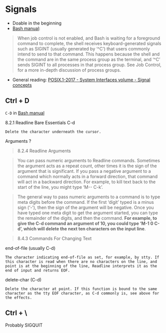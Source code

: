 # Signals
- Doable in the beginning
- [Bash manual](https://www.gnu.org/software/bash/manual/html_node/Signals.html):
> When job control is not enabled, and Bash is waiting for a foreground command to complete, the shell receives keyboard-generated signals such as SIGINT (usually generated by ‘^C’) that users commonly intend to send to that command. This happens because the shell and the command are in the same process group as the terminal, and ‘^C’ sends SIGINT to all processes in that process group. See Job Control, for a more in-depth discussion of process groups.

- General reading:
[POSIX.1-2017 - System Interfaces volume - Signal concepts](https://pubs.opengroup.org/onlinepubs/9699919799/functions/V2_chap02.html#tag_15_04)

## Ctrl + D
`C-D` in [Bash manual](https://www.gnu.org/software/bash/manual/html_node/Signals.html)

8.2.1 Readline Bare Essentials
C-d

    Delete the character underneath the cursor. 

Arguments ?
>8.2.4 Readline Arguments

>You can pass numeric arguments to Readline commands. Sometimes the argument acts as a repeat count, other times it is the sign of the argument that is significant. If you pass a negative argument to a command which normally acts in a forward direction, that command will act in a backward direction. For example, to kill text back to the start of the line, you might type ‘M-- C-k’.

>The general way to pass numeric arguments to a command is to type meta digits before the command. If the first ‘digit’ typed is a minus sign (‘-’), then the sign of the argument will be negative. Once you have typed one meta digit to get the argument started, you can type the remainder of the digits, and then the command. **For example, to give the C-d command an argument of 10, you could type ‘M-1 0 C-d’, which will delete the next ten characters on the input line**.

>8.4.3 Commands For Changing Text

end-of-file (usually C-d)

    The character indicating end-of-file as set, for example, by stty. If this character is read when there are no characters on the line, and point is at the beginning of the line, Readline interprets it as the end of input and returns EOF.
delete-char (C-d)

    Delete the character at point. If this function is bound to the same character as the tty EOF character, as C-d commonly is, see above for the effects.


## Ctrl + \
Probably SIGQUIT

